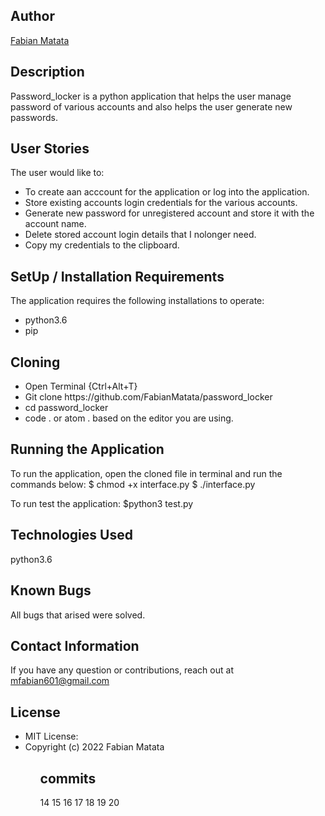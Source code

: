 ## Author
[Fabian Matata](https://github.com/FabianMatata/)

## Description
Password_locker is a python application that helps the user manage password of various accounts and also helps the user generate new passwords.

## User Stories
The user would like to:
<ul>
<li>To create aan acccount for the application or log into the application.</li>
<li>Store existing accounts login credentials for the various accounts.</li>
<li>Generate new password for unregistered account and store it with the account name.</li>
<li>Delete stored account login details that I nolonger need.</li>
<li>Copy my credentials to the clipboard.</li>
</ul>

## SetUp / Installation Requirements
The application requires the following installations to operate:
<ul>
<li>python3.6</li>
<li>pip</li>
</ul>

## Cloning
<ul>
<li>Open Terminal {Ctrl+Alt+T}</li>
<li>Git clone https://github.com/FabianMatata/password_locker</li>
<li>cd password_locker</li>
<li>code . or atom . based on the editor you are using.</li>
</ul>

## Running the Application
To run the application, open the cloned file in terminal and run the commands below:
  $ chmod +x interface.py
  $ ./interface.py

To run test the application: $python3 test.py  

## Technologies Used
python3.6

## Known Bugs
All bugs that arised were solved.

## Contact Information
If you have any question or contributions, reach out at mfabian601@gmail.com

## License
<ul>
<li>MIT License:</li>
<li>Copyright (c) 2022 Fabian Matata</li>
<ul>

## commits
 
14 15 16 17 18 19 20